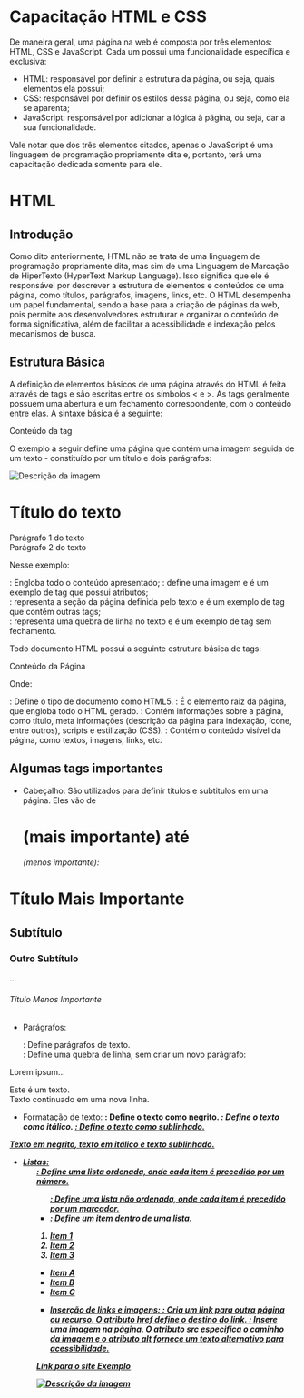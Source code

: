 # Capacitação HTML e CSS

De maneira geral, uma página na web é composta por três elementos: HTML, CSS e JavaScript. Cada um possui uma funcionalidade específica e exclusiva:

- HTML:  responsável por definir a estrutura da página, ou seja, quais elementos ela possui;
- CSS: responsável por definir os estilos dessa página, ou seja, como ela se aparenta;
- JavaScript: responsável por adicionar a lógica à página, ou seja, dar a sua funcionalidade.

Vale notar que dos três elementos citados, apenas o JavaScript é uma linguagem de programação propriamente dita e, portanto, terá uma capacitação dedicada somente para ele.

# HTML

## Introdução

Como dito anteriormente, HTML não se trata de uma linguagem de programação propriamente dita, mas sim de uma Linguagem de Marcação de HiperTexto (HyperText Markup Language). Isso significa que ele é responsável por descrever a estrutura de elementos e conteúdos de uma página, como títulos, parágrafos, imagens, links, etc. O HTML desempenha um papel fundamental, sendo a base para a criação de páginas da web, pois permite aos desenvolvedores estruturar e organizar o conteúdo de forma significativa, além de facilitar a acessibilidade e indexação pelos mecanismos de busca.

## Estrutura Básica

A definição de elementos básicos de uma página através do HTML é feita através de tags e são escritas entre os símbolos < e >. As tags geralmente possuem uma abertura e um fechamento correspondente, com o conteúdo entre elas. A sintaxe básica é a seguinte:

<tag>Conteúdo da tag</tag>

O exemplo a seguir define uma página que contém uma imagem seguida de um texto - constituído por um título e dois parágrafos:

<body>
  <img src="imagem.jpg" alt="Descrição da imagem">

  <div>
    <h1>Título do texto</h1>
    <p>
      Parágrafo 1 do texto <br>
      Parágrafo 2 do texto
    <p>
  </div>
</body>

Nesse exemplo:

<body>: Engloba todo o conteúdo apresentado;
<img>: define uma imagem e é um exemplo de tag que possui atributos;
<div>: representa a seção da página definida pelo texto e é um exemplo de tag que contém outras tags;
<br>: representa uma quebra de linha no texto e é um exemplo de tag sem fechamento.

Todo documento HTML possui a seguinte estrutura básica de tags:

<!DOCTYPE html>
<html>
  <head>
      <title>Título da Página</title>
  </head>
  <body>
      Conteúdo da Página
  </body>
</html>

Onde:

<!DOCTYPE html>: Define o tipo de documento como HTML5.
<html>: É o elemento raiz da página, que engloba todo o HTML gerado.
<head>: Contém informações sobre a página, como título, meta informações (descrição da página para indexação, ícone, entre outros), scripts e estilização (CSS).
<body>: Contém o conteúdo visível da página, como textos, imagens, links, etc.

## Algumas tags importantes

- Cabeçalho:
  São utilizados para definir títulos e subtitulos em uma página. Eles vão de <h1> (mais importante) até <h6> (menos importante):

<h1>Título Mais Importante</h1>
<h2>Subtítulo</h2>
<h3>Outro Subtítulo</h3>
...
<h6>Título Menos Importante</h6>

- Parágrafos:
  <p>: Define parágrafos de texto.
  <br>: Define uma quebra de linha, sem criar um novo parágrafo:

<p>Lorem ipsum...</p>

<p>
  Este é um texto.<br>
  Texto continuado em uma nova linha.
<p>

- Formatação de texto:
  <strong>: Define o texto como negrito.
  <em>: Define o texto como itálico.
  <u>: Define o texto como sublinhado.

<p><strong>Texto em negrito</strong>, <em>texto em itálico</em> e <u>texto sublinhado</u>.</p>

- Listas:
  <ol>: Define uma lista ordenada, onde cada item é precedido por um número.
  <ul>: Define uma lista não ordenada, onde cada item é precedido por um marcador.
  <li>: Define um item dentro de uma lista.

<ol>
  <li>Item 1</li>
  <li>Item 2</li>
  <li>Item 3</li>
</ol>

<ul>
  <li>Item A</li>
  <li>Item B</li>
  <li>Item C</li>
</ul>

- Inserção de links e imagens:
  <a>: Cria um link para outra página ou recurso. O atributo href define o destino do link.
  <img>: Insere uma imagem na página. O atributo src especifica o caminho da imagem e o atributo alt fornece um texto alternativo para acessibilidade.

<a href="https://www.exemplo.com">Link para o site Exemplo</a>

<img src="imagem.jpg" alt="Descrição da imagem">
